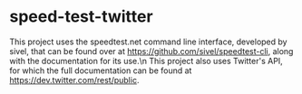 # speed-test-twitter
This project uses the speedtest.net command line interface, developed by sivel, that can be found over at https://github.com/sivel/speedtest-cli, along with the documentation for its use.\n
This project also uses Twitter's API, for which the full documentation can be found at https://dev.twitter.com/rest/public.
